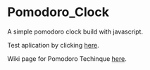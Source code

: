 # Pomodoro_Clock
A simple pomodoro clock build with javascript.

Test aplication by clicking <a href="https://elspoka.github.io/Pomodoro_Clock/" target="_blank">here</a>. <br>

Wiki page for Pomodoro Techinque <a href="https://en.wikipedia.org/wiki/Pomodoro_Technique" target="_blank">here</a>. 
